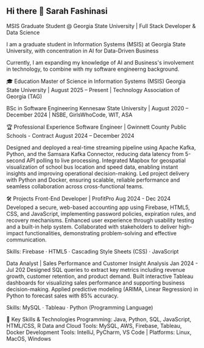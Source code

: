 ## Hi there 👋 Sarah Fashinasi

MSIS Graduate Student @ Georgia State University | Full Stack Developer & Data Science

I am a graduate student in Information Systems (MSIS) at Georgia State University, with concentration in AI for Data-Driven Business

Currently, I am expanding my knowledge of AI and Business's involvement in technology, to combine with my software engineerng background. 

🎓 Education
Master of Science in Information Systems (MSIS)
Georgia State University | August 2025 – Present | Technology Association of Georgia (TAG)

BSc in Software Engineering
Kennesaw State University | August 2020 – December 2024 | NSBE, GirlsWhoCode, WIT, ASA

🏆 Professional Experience
Software Engineer | Gwinnett County Public Schools - Contract
August 2024 – December 2024

Designed and deployed a real-time streaming pipeline using Apache Kafka, Python, and the Samsara Kafka Connector, reducing data latency from 5-second API polling to live processing.
Integrated Mapbox for geospatial visualization of school bus location and speed data, enabling instant insights and improving operational decision-making.
Led project delivery with Python and Docker, ensuring scalable, reliable performance and seamless collaboration across cross-functional teams.


🛠️ Projects
Front-End Developer | ProfitPro
Aug 2024 - Dec 2024
Developed a secure, web-based accounting app using Firebase, HTML5, CSS, and JavaScript, implementing password policies, expiration rules, and recovery mechanisms.
Enhanced user experience through usability testing and a built-in help system.
Collaborated with stakeholders to deliver high-impact functionalities, demonstrating problem-solving and effective communication.

Skills: Firebase · HTML5 · Cascading Style Sheets (CSS) · JavaScript


Data Analyst | Sales Performance and Customer Insight Analysis
Jan 2024 - Jul 202
Designed SQL queries to extract key metrics including revenue growth, customer retention, and product demand.
Built interactive Tableau dashboards for visualizing sales performance and supporting business decision-making.
Applied predictive modeling (ARIMA, Linear Regression) in Python to forecast sales with 85% accuracy.

Skills: MySQL · Tableau · Python (Programming Language)


🔑 Key Skills & Technologies
Programming: Java, Python, SQL, JavaScript, HTML/CSS, R
Data and Cloud Tools: MySQL, AWS, Firebase, Tableau, Docker
Development Tools: IntelliJ, PyCharm, VS Code | Platforms: Linux, MacOS, Windows





